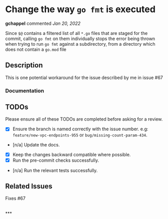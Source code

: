 # Change the way `go fmt` is executed

**gchappel** commented *Jan 20, 2022*

Since `$@` contains a filtered list of all `*.go` files that are staged for the commit, calling `go fmt` on them individually stops the error being thrown when trying to run `go fmt` against a subdirectory, from a directory which does not contain a `go.mod` file

<!--
Have any questions? Check out the contributing docs at https://gruntwork.notion.site/Gruntwork-Coding-Methodology-02fdcd6e4b004e818553684760bf691e,
or ask in this Pull Request and a Gruntwork core maintainer will be happy to help :)
Note: Remember to add '[WIP]' to the beginning of the title if this PR is still a work-in-progress. Remove it when it is ready for review!
-->

## Description

<!-- Write a brief description of the changes introduced by this PR -->
This is one potential workaround for the issue described by me in issue #67

### Documentation

<!--
  If this is a feature PR, then where is it documented?

  - If docs exist:
    - Update any references, if relevant.
  - If no docs exist:
    - Create a stub for documentation including bullet points for how to use the feature, code snippets (including from happy path tests), etc.
-->

<!-- Important: Did you make any backward incompatible changes? If yes, then you must write a migration guide! -->

## TODOs

Please ensure all of these TODOs are completed before asking for a review.

- [x] Ensure the branch is named correctly with the issue number. e.g: `feature/new-vpc-endpoints-955` or `bug/missing-count-param-434`.
- [n/a] Update the docs.
- [x] Keep the changes backward compatible where possible.
- [x] Run the pre-commit checks successfully.
- [n/a] Run the relevant tests successfully.

## Related Issues
Fixes #67 
<!--
  Link to related issues, and issues fixed or partially addressed by this PR.
  e.g. Fixes #1234
  e.g. Addresses #1234
  e.g. Related to #1234
-->

<br />
***


